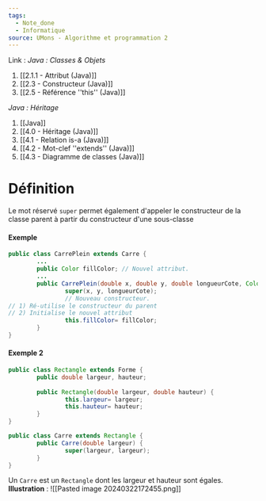```yaml
---
tags:
  - Note_done
  - Informatique
source: UMons - Algorithme et programmation 2
---
```


Link :
_Java : Classes & Objets_
1. [[2.1.1 - Attribut (Java)]]
1. [[2.3 - Constructeur (Java)]]
1. [[2.5 - Référence ''this'' (Java)]]

_Java : Héritage_
1. [[Java]]
2. [[4.0 - Héritage (Java)]]
3. [[4.1 - Relation is-a (Java)]]
4. [[4.2 - Mot-clef ''extends'' (Java)]]
5. [[4.3 - Diagramme de classes (Java)]]

# Définition
Le mot réservé `super` permet également d'appeler le constructeur de la classe parent à partir du constructeur d'une sous-classe
#### Exemple
```java
public class CarrePlein extends Carre { 
		... 
		public Color fillColor; // Nouvel attribut.
		... 
		public CarrePlein(double x, double y, double longueurCote, Color fillColor) { 
				super(x, y, longueurCote); 
				// Nouveau constructeur. 
// 1) Ré-utilise le constructeur du parent 
// 2) Initialise le nouvel attribut
				this.fillColor= fillColor; 
		} 
}
```
#### Exemple 2
```java
public class Rectangle extends Forme { 
		public double largeur, hauteur; 
		
		public Rectangle(double largeur, double hauteur) { 
				this.largeur= largeur; 
				this.hauteur= hauteur; 
		} 
}
```
```java
public class Carre extends Rectangle { 
		public Carre(double largeur) { 
				super(largeur, largeur); 
		} 
}
```
Un `Carre` est un `Rectangle` dont les largeur et hauteur sont égales.
**Illustration** : ![[Pasted image 20240322172455.png]]
